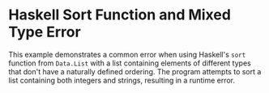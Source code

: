 # Haskell Sort Function and Mixed Type Error

This example demonstrates a common error when using Haskell's `sort` function from `Data.List` with a list containing elements of different types that don't have a naturally defined ordering. The program attempts to sort a list containing both integers and strings, resulting in a runtime error.